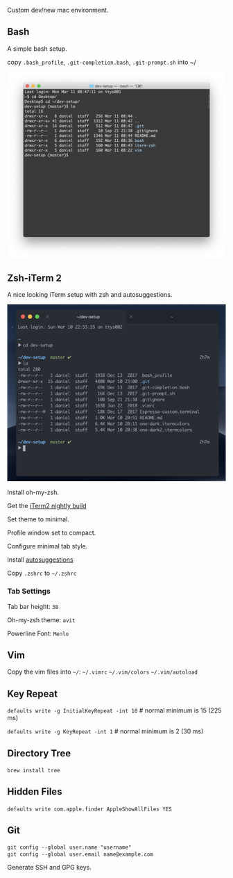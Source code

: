 Custom dev/new mac environment.

## Bash
A simple bash setup.

copy `.bash_profile`, `.git-completion.bash`, `.git-prompt.sh` into ~/

![](/bash/bash.png)

## Zsh-iTerm 2

A nice looking iTerm setup with zsh and autosuggestions. 

![](/iterm-zsh/iterm2.png)

Install oh-my-zsh.

Get the [iTerm2 nightly build](https://iterm2.com/downloads/nightly/#/section/home) 

Set theme to minimal.

Profile window set to compact.

Configure minimal tab style.

Install [autosuggestions](https://github.com/zsh-users/zsh-autosuggestions)

Copy `.zshrc` to `~/.zshrc`

### Tab Settings 
Tab bar height: `38`

Oh-my-zsh theme: `avit`

Powerline Font: `Menlo`

## Vim
Copy the vim files into `~/`:
`~/.vimrc`
`~/.vim/colors`
`~/.vim/autoload`

## Key Repeat
`defaults write -g InitialKeyRepeat -int 10` # normal minimum is 15 (225 ms)

`defaults write -g KeyRepeat -int 1` # normal minimum is 2 (30 ms)

## Directory Tree
`brew install tree`

## Hidden Files
`defaults write com.apple.finder AppleShowAllFiles YES`

## Git
```
git config --global user.name "username"
git config --global user.email name@example.com
```
Generate SSH and GPG keys. 
